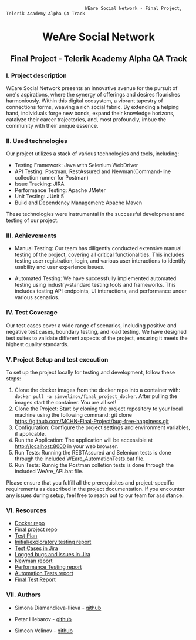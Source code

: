                                   WEare Social Network - Final Project, Telerik Academy Alpha QA Track


                            
# <div align="center">WeAre Social Network</div>
## <div align="center">Final Project - Telerik Academy Alpha QA Track</div>


<h3>I. Project description</h3>

WEare Social Network presents an innovative avenue for the pursuit of one's aspirations, where the synergy of offerings and desires flourishes harmoniously. Within this digital ecosystem, a vibrant tapestry of connections forms, weaving a rich social fabric. By extending a helping hand, individuals forge new bonds, expand their knowledge horizons, catalyze their career trajectories, and, most profoundly, imbue the community with their unique essence.

<h3>II. Used technologies</h3> 

Our project utilizes a stack of various technologies and tools, including:

- Testing Framework: Java with Selenium WebDriver
- API Testing: Postman, RestAssured and Newman(Command-line collection runner for Postman)
- Issue Tracking: JIRA
- Performance Testing: Apache JMeter
- Unit Testing: JUnit 5
- Build and Dependency Management: Apache Maven

These technologies were instrumental in the successful development and testing of our project.

<h3>III. Achievements</h3>

- Manual Testing: Our team has diligently conducted extensive manual testing of the project, covering all critical functionalities. This includes testing user registration, login, and various user interactions to identify usability and user experience issues.

- Automated Testing: We have successfully implemented automated testing using industry-standard testing tools and frameworks. This includes testing API endpoints, UI interactions, and performance under various scenarios.

<h3>IV. Test Coverage</h3>

Our test cases cover a wide range of scenarios, including positive and negative test cases, boundary testing, and load testing. We have designed test suites to validate different aspects of the project, ensuring it meets the highest quality standards.

<h3>V. Project Setup and test execution</h3>
To set up the project locally for testing and development, follow these steps:

1. Clone the docker images from the docker repo into a container with: ```docker pull -a simvelinov/final_project_docker```. After pulling the images start the container. You are all set!
2. Clone the Project: Start by cloning the project repository to your local machine using the following command: git clone https://github.com/MCHN-Final-Project/bug-free-happiness.git
3. Configuration: Configure the project settings and environment variables, if applicable. 
4. Run the Application: The application will be accessible at [http://localhost:8000](http://localhost:8000) in your web browser.
7. Run Tests: Running the RESTAssured and Selenium tests is done through the included WEare_AutomationTests.bat file.
8. Run Tests: Runnig the Postman colletion tests is done through the included WeAre_API.bat file.
   
Please ensure that you fulfill all the prerequisites and project-specific requirements as described in the project documentation. If you encounter any issues during setup, feel free to reach out to our team for assistance.

<h3>VI. Resources</h3>

-  [Docker repo](https://hub.docker.com/repository/docker/simvelinov/final_project_docker/general)
-  [Final project repo](https://github.com/MCHN-Final-Project/bug-free-happiness/tree/main)
-  [Test Plan](https://drive.google.com/file/d/15puq5XWKrBGZwFQJVNuef5pEOeFsSnUt/view?usp=sharing)
-  [Initial/exploratory testing report](https://drive.google.com/file/d/1vYETJy5eL2VHwcle3cVUmDyQXMj6f1XT/view?usp=sharing)
-  [Test Cases in Jira](https://simvel.atlassian.net/jira/software/c/projects/Q5FP/boards/6)
-  [Logged bugs and issues in Jira](https://simvel.atlassian.net/jira/software/c/projects/Q5FP/boards/4)
-  [Newman report](https://drive.google.com/file/d/1taeWlZz4rAszB3xgrqydSJ97RNLk5rrX/view?usp=sharing)
-  [Performance Testing report](https://drive.google.com/file/d/1gJTNUmRoOp7jWBWo-V6Ax-DcMHRXaX_4/view?usp=sharing)
-  [Automation Tests report](https://drive.google.com/file/d/1SsgADR_gCjW9W1M4PdwrOlXzWiFjYeEo/view?usp=sharing)
-  [Final Test Report]()



<h3>VII. Authors</h3>

- Simona Diamandieva-Ilieva - [github](https://github.com/SimonaDiamandievaIlieva)

- Petar Hlebarov - [github](https://github.com/petarhlebaroff)

- Simeon Velinov - [github](https://github.com/SimeonVelinov/General)

